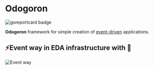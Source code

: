 # Odogoron

![goreportcard badge](https://goreportcard.com/badge/github.com/TeamGDB/odogoron) 

**Odogoron** framework for simple creation of [event-driven](https://en.wikipedia.org/wiki/Event-driven_architecture) applications.


## ⚡️Event way in EDA infrastructure with 🐲
![Event way](https://user-images.githubusercontent.com/48920434/160395872-15ac31cb-9eff-4e90-bc2c-d48a73ca28c2.png )
